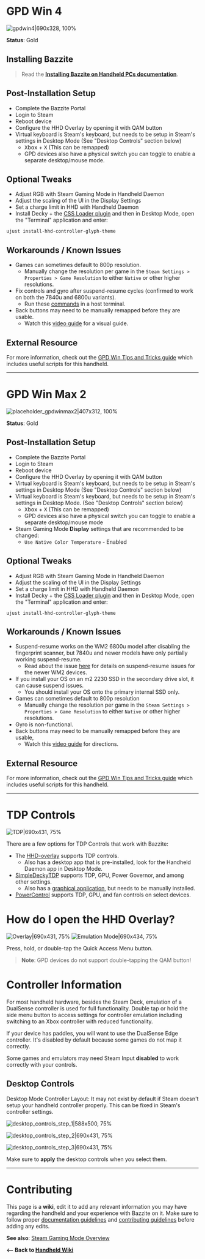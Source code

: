 <!-- ANCHOR: METADATA -->
<!--{"url_discourse": "https://universal-blue.discourse.group/docs?topic=2418", "fetched_at": "2024-09-03 16:43:21.260488+00:00"}-->
<!-- ANCHOR_END: METADATA -->

# GPD Win 4

![gpdwin4|690x328, 100%](https://universal-blue.discourse.group/uploads/short-url/8vl2Px0U9256prp9Qra7HJVi0Fx.jpeg)


**Status**: Gold

## Installing Bazzite

>Read the [**Installing Bazzite on Handheld PCs documentation**](https://ublue-os.github.io/bazzite/General/Installation_Guide/Installing_Bazzite_for_Handheld_PCs/).

## Post-Installation Setup

- Complete the Bazzite Portal
- Login to Steam
- Reboot device
- Configure the HHD Overlay by opening it with QAM button
-  Virtual keyboard is Steam's keyboard, but needs to be setup in Steam's settings in Desktop Mode (See "Desktop Controls" section below)
   - <kbd>Xbox</kbd> + <kbd>X</kbd> (This can be remapped)
    - GPD devices also have a physical switch you can toggle to enable a separate desktop/mouse mode.

## Optional Tweaks

- Adjust RGB with Steam Gaming Mode in Handheld Daemon
- Adjust the scaling of the UI in the Display Settings
- Set a charge limit in HHD with Handheld Daemon
- Install Decky + the [CSS Loader plugin](https://deckthemes.com/download/deck) and then in Desktop Mode, open the "Terminal" application and enter:
```
ujust install-hhd-controller-glyph-theme
``` 

## Workarounds / Known Issues

- Games can sometimes default to 800p resolution.
    - Manually change the resolution per game in the `Steam Settings > Properties > Game Resolution` to either `Native` or other higher resolutions.
- Fix controls and gyro after suspend-resume cycles (confirmed to work on both the 7840u and 6800u variants).
    - Run these [commands](https://github.com/aarron-lee/gpd-win-tricks/blob/df0cb72ee11cfd0ba30c8bcffe0e395b99b713d3/win4-gyro-suspend-fix/README.md) in a host terminal.
- Back buttons may need to be manually remapped before they are usable.
  - Watch this [video guide](https://www.youtube.com/watch?v=lnNfMY9kzjk) for a visual guide.

## External Resource

For more information, check out the [GPD Win Tips and Tricks guide](https://github.com/aarron-lee/gpd-win-tricks) which includes useful scripts for this handheld.

<hr>

# GPD Win Max 2

![placeholder_gpdwinmax2|407x312, 100%](https://universal-blue.discourse.group/uploads/short-url/9H5uMyTC4BHZezLJQbOyuqcLJao.png)


**Status**: Gold

## Post-Installation Setup
- Complete the Bazzite Portal
- Login to Steam
- Reboot device
- Configure the HHD Overlay by opening it with QAM button
-  Virtual keyboard is Steam's keyboard, but needs to be setup in Steam's settings in Desktop Mode (See "Desktop Controls" section below)
-  Virtual keyboard is Steam's keyboard, but needs to be setup in Steam's settings in Desktop Mode. (See "Desktop Controls" section below)
   - <kbd>Xbox</kbd> + <kbd>X</kbd> (This can be remapped)
    - GPD devices also have a physical switch you can toggle to enable a separate desktop/mouse mode
- Steam Gaming Mode **Display** settings that are recommended to be changed:
   - `Use Native Color Temperature` - Enabled

## Optional Tweaks

- Adjust RGB with Steam Gaming Mode in Handheld Daemon
- Adjust the scaling of the UI in the Display Settings
- Set a charge limit in HHD with Handheld Daemon
- Install Decky + the [CSS Loader plugin](https://deckthemes.com/download/deck) and then in Desktop Mode, open the "Terminal" application and enter:
```
ujust install-hhd-controller-glyph-theme
``` 

## Workarounds / Known Issues

- Suspend-resume works on the WM2 6800u model after disabling the fingerprint scanner, but 7840u and newer models have only partially working suspend-resume.
  - Read about the issue [here](https://gitlab.freedesktop.org/drm/amd/-/issues/3154) for details on suspend-resume issues for the newer WM2 devices.
- If you install your OS on an m2 2230 SSD in the secondary drive slot, it can cause suspend issues. 
  - You should install your OS onto the primary internal SSD only.
- Games can sometimes default to 800p resolution
    - Manually change the resolution per game in the `Steam Settings > Properties > Game Resolution` to either `Native` or other higher resolutions.
 - Gyro is non-functional.
 - Back buttons may need to be manually remapped before they are usable, 
   - Watch this [video guide](https://www.youtube.com/watch?v=lnNfMY9kzjk) for directions.

## External Resource

For more information, check out the [GPD Win Tips and Tricks guide](https://github.com/aarron-lee/gpd-win-tricks) which includes useful scripts for this handheld.

<hr>

# TDP Controls

![TDP|690x431, 75%](https://universal-blue.discourse.group/uploads/short-url/ngp2BrayDZY50JGSQRDaJadXoke.jpeg)

There are a few options for TDP Controls that work with Bazzite:

* The [HHD-overlay](https://github.com/hhd-dev/hhd/blob/master/readme.md) supports TDP controls.
  * Also has a desktop app that is pre-installed, look for the Handheld Daemon app in Desktop Mode.
* [SimpleDeckyTDP](https://github.com/aarron-lee/SimpleDeckyTDP) supports TDP, GPU, Power Governor, and among other settings.
  * Also has a [graphical application](https://github.com/aarron-lee/SimpleDeckyTDP-Desktop), but needs to be manually installed.
* [PowerControl](https://github.com/mengmeet/PowerControl) supports TDP, GPU, and fan controls on select devices.

# How do I open the HHD Overlay?

![Overlay|690x431, 75%](https://universal-blue.discourse.group/uploads/short-url/lmBCzvMHEetrpzRze6RjfSejrZq.jpeg)
![Emulation Mode|690x434, 75%](https://universal-blue.discourse.group/uploads/short-url/sgYhUF5zpb6jFD2rtzTCxdSU203.jpeg)

Press, hold, or double-tap the Quick Access Menu button.

>**Note**: GPD devices do not support double-tapping the QAM button!

# Controller Information

For most handheld hardware, besides the Steam Deck, emulation of a DualSense controller is used for full functionality. Double tap or hold the side menu button to access settings for controller emulation including switching to an Xbox controller with reduced functionality.

If your device has paddles, you will want to use the DualSense Edge controller. It's disabled by default because some games do not map it correctly.

Some games and emulators may need Steam Input **disabled** to work correctly with your controls.

## Desktop Controls

Desktop Mode Controller Layout:  It may not exist by default if Steam doesn't setup your handheld controller properly.  This can be fixed in Steam's controller settings.

![desktop_controls_step_1|588x500, 75%](https://universal-blue.discourse.group/uploads/short-url/tGD8H8twME3FF862sBVJiwr3zvT.png)

![desktop_controls_step_2|690x431, 75%](https://universal-blue.discourse.group/uploads/short-url/q6X1XGTz9cizu5i5oXudSZbQaqg.png)

![desktop_controls_step_3|690x431, 75%](https://universal-blue.discourse.group/uploads/short-url/wEaGGVTtdZm3Aln3H3SaXI0rBLt.jpeg)

Make sure to **apply** the desktop controls when you select them.

<hr>

# Contributing

This page is a **wiki**, edit it to add any relevant information you may have regarding the handheld and your experience with Bazzite on it.  Make sure to follow proper [documentation guidelines](https://universal-blue.discourse.group/docs?topic=890) and [contributing guidelines](https://universal-blue.discourse.group/docs?topic=81) before adding any edits.

**See also**: [Steam Gaming Mode Overview](https://universal-blue.discourse.group/docs?topic=37)

**<-- Back to [Handheld Wiki](https://universal-blue.discourse.group/docs?topic=1038)**
